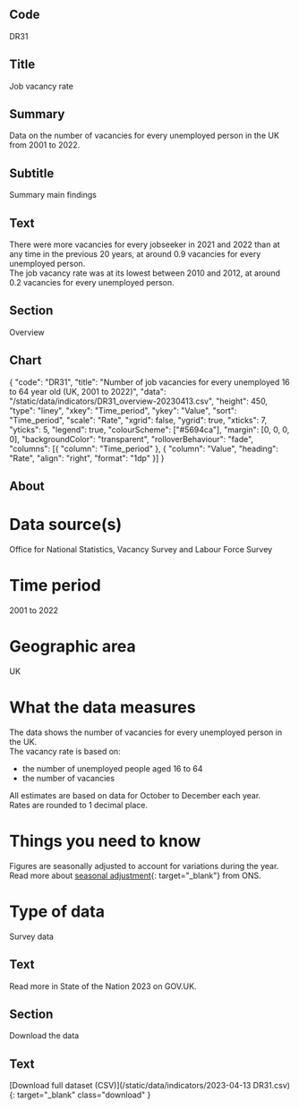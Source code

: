 ## Code
DR31

## Title
Job vacancy rate

## Summary
Data on the number of vacancies for every unemployed person in the UK from 2001 to 2022.

## Subtitle
Summary main findings

## Text
There were more vacancies for every jobseeker in 2021 and 2022 than at any time in the previous 20 years, at around 0.9 vacancies for every unemployed person.
<br>
The job vacancy rate was at its lowest between 2010 and 2012, at around 0.2 vacancies for every unemployed person.

## Section
Overview

## Chart
{ "code": "DR31", "title": "Number of job vacancies for every unemployed 16 to 64 year old (UK, 2001 to 2022)", "data": "/static/data/indicators/DR31_overview-20230413.csv", "height": 450, "type": "liney", "xkey": "Time_period", "ykey": "Value", "sort": "Time_period", "scale": "Rate", "xgrid": false, "ygrid": true, "xticks": 7, "yticks": 5, "legend": true, "colourScheme": ["#5694ca"], "margin": [0, 0, 0, 0], "backgroundColor": "transparent", "rolloverBehaviour": "fade", "columns": [{ "column": "Time_period" }, { "column": "Value", "heading": "Rate", "align": "right", "format": "1dp" }] }

## About
# Data source(s)
Office for National Statistics, Vacancy Survey and Labour Force Survey

# Time period
2001 to 2022

# Geographic area
UK

# What the data measures
The data shows the number of vacancies for every unemployed person in the UK. 
<br>
The vacancy rate is based on:

<ul class="govuk-list">
<li>the number of unemployed people aged 16 to 64</li>
<li>the number of vacancies</li>
</ul>

All estimates are based on data for October to December each year.
<br>
Rates are rounded to 1 decimal place.

# Things you need to know
Figures are seasonally adjusted to account for variations during the year. Read more about [seasonal adjustment](https://www.ons.gov.uk/methodology/methodologytopicsandstatisticalconcepts/seasonaladjustment){: target="_blank"} from ONS.

# Type of data
Survey data

## Text
Read more in State of the Nation 2023 on GOV.UK.

## Section
Download the data

## Text
[Download full dataset (CSV)](/static/data/indicators/2023-04-13 DR31.csv){: target="_blank" class="download" }
